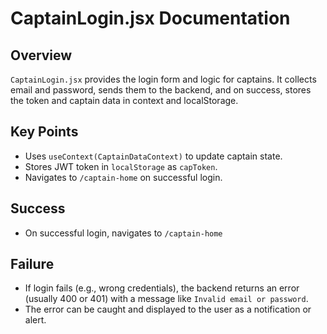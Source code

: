# CaptainLogin.jsx Documentation

## Overview
`CaptainLogin.jsx` provides the login form and logic for captains. It collects email and password, sends them to the backend, and on success, stores the token and captain data in context and localStorage.

## Key Points
- Uses `useContext(CaptainDataContext)` to update captain state.
- Stores JWT token in `localStorage` as `capToken`.
- Navigates to `/captain-home` on successful login.

## Success
- On successful login, navigates to `/captain-home`

## Failure
- If login fails (e.g., wrong credentials), the backend returns an error (usually 400 or 401) with a message like `Invalid email or password`.
- The error can be caught and displayed to the user as a notification or alert.
